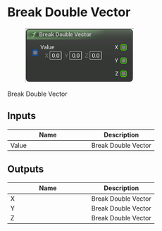 # Break Double Vector

<div align="left" data-full-width="false"><figure><img src="../../../../api/Math/Vector/Break_Double_Vector.png" alt=""><figcaption></figcaption></figure></div>

Break Double Vector

## Inputs

<table><thead><tr><th width="170">Name</th><th>Description</th></tr></thead><tbody><tr><td>Value</td><td>Break Double Vector</td></tr></tbody></table>

## Outputs

<table><thead><tr><th width="170">Name</th><th>Description</th></tr></thead><tbody><tr><td>X</td><td>Break Double Vector</td></tr><tr><td>Y</td><td>Break Double Vector</td></tr><tr><td>Z</td><td>Break Double Vector</td></tr></tbody></table>
